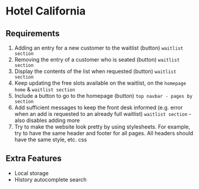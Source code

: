 # Hotel California

## Requirements

1. Adding an entry for a new customer to the waitlist (button) `waitlist section`
2. Removing the entry of a customer who is seated (button) `waitlist section`
3. Display the contents of the list when requested (button) `waitlist section`
4. Keep updating the free slots available on the waitlist, on the `homepage home` &
   `waitlist section`
5. Include a button to go to the homepage (button) `top navbar - pages by section`
6. Add sufficient messages to keep the front desk informed (e.g. error when an add
   is requested to an already full waitlist) `waitlist section` - also disables adding more
7. Try to make the website look pretty by using stylesheets. For example, try to have
   the same header and footer for all pages. All headers should have the same style,
   etc. css

## Extra Features

- Local storage
- History autocomplete search
